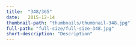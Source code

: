 ```yaml
---
title:  "348/365"
date:   2015-12-14
thumbnail-path: "thumbnails/thumbnail-348.jpg"
full-path: "full-size/full-size-348.jpg"
short-description: "Description"
---
```

